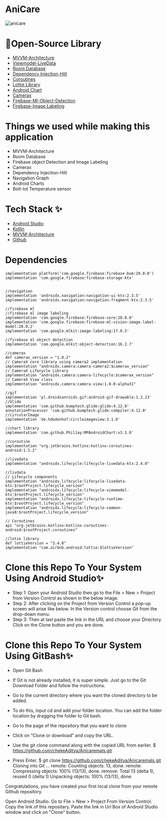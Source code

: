 # AniCare

![anicare](https://user-images.githubusercontent.com/81345503/143842933-ff711494-34d8-4e47-880b-639f4cebc9b6.png)

# 🔗Open-Source Library

* [MVVM-Architecture](https://developer.android.com/jetpack/guide)
* [Viewmodel-LiveData](https://developer.android.com/codelabs/basic-android-kotlin-training-livedata#0)
* [Room Database](https://developer.android.com/reference/android/arch/persistence/room/RoomDatabase)
* [Dependency Injection-Hilt](https://developer.android.com/training/dependency-injection)
* [Coroutines](https://developer.android.com/kotlin/coroutines)
* [Lottie Library](https://github.com/airbnb/lottie-android)
* [Android Chart](https://github.com/PhilJay/MPAndroidChart)
* [Camerax](https://developer.android.com/training/camerax)
* [Firebase-Ml-Object-Detection](https://firebase.google.com/docs/ml-kit/object-detection)
* [Firebase-Image Labeling](https://firebase.google.com/docs/ml-kit/label-images)

# Things we used while making this application
* MVVM-Architecture
* Room Database
* Firebase object Detection and Image Labeling
* Camerax
* Dependency Injection-Hilt
* Navigation Graph
* Android Charts
* Bolt-Iot Temperature sensor

# Tech Stack ✨

* [Android Studio](https://developer.android.com/studio)
* [Kotlin](https://kotlinlang.org/)
* [MVVM-Architecture](https://developer.android.com/jetpack/guide)
* [Github](https://github.com/)


# Dependencies 

    implementation platform('com.google.firebase:firebase-bom:29.0.0')
    implementation 'com.google.firebase:firebase-storage-ktx'


    //navigation
    implementation 'androidx.navigation:navigation-ui-ktx:2.3.5'
    implementation 'androidx.navigation:navigation-fragment-ktx:2.3.5'

    //firebase ml
    //firebase ml image labeling
    implementation 'com.google.firebase:firebase-core:20.0.0'
    implementation 'com.google.firebase:firebase-ml-vision-image-label-model:20.0.2'
    implementation 'com.google.mlkit:image-labeling:17.0.5'

    //firebase ml object detection
    implementation 'com.google.mlkit:object-detection:16.2.7'

    //camerax
    def camerax_version = "1.0.2"
    // CameraX core library using camera2 implementation
    implementation "androidx.camera:camera-camera2:$camerax_version"
    // CameraX Lifecycle Library
    implementation "androidx.camera:camera-lifecycle:$camerax_version"
    // CameraX View class
    implementation "androidx.camera:camera-view:1.0.0-alpha31"

    //gif
    implementation 'pl.droidsonroids.gif:android-gif-drawable:1.2.23'
    //Glide
    implementation 'com.github.bumptech.glide:glide:4.12.0'
    annotationProcessor 'com.github.bumptech.glide:compiler:4.12.0'
    //circularImage
    implementation 'de.hdodenhof:circleimageview:3.1.0'

    //chart library
    implementation 'com.github.PhilJay:MPAndroidChart:v3.1.0'

    //coroutine
    implementation "org.jetbrains.kotlinx:kotlinx-coroutines-android:1.5.2"

    //livedata
    implementation "androidx.lifecycle:lifecycle-livedata-ktx:2.4.0"

    //livdata
    // Lifecycle components
    implementation "androidx.lifecycle:lifecycle-livedata-ktx:$rootProject.lifecycle_version"
    implementation "androidx.lifecycle:lifecycle-viewmodel-ktx:$rootProject.lifecycle_version"
    implementation "androidx.lifecycle:lifecycle-runtime-ktx:$rootProject.lifecycle_version"
    implementation "androidx.lifecycle:lifecycle-common-java8:$rootProject.lifecycle_version"

    // Coroutines
    api "org.jetbrains.kotlinx:kotlinx-coroutines-android:$rootProject.coroutines"

    //lotie library
    def lottieVersion = "3.4.0"
    implementation "com.airbnb.android:lottie:$lottieVersion"

# Clone this Repo To Your System Using Android Studio✨

* Step 1: Open your Android Studio then go to the File > New > Project from Version Control as shown in the below image.
* Step 2: After clicking on the Project from Version Control a pop-up screen will arise like below. In the Version control choose Git from the drop-down menu.
* Step 3: Then at last paste the link in the URL and choose your Directory. Click on the Clone button and you are done.

# Clone this Repo To Your System Using GitBash✨

* Open Git Bash

* If Git is not already installed, it is super simple. Just go to the Git Download Folder and follow the instructions.

* Go to the current directory where you want the cloned directory to be added.

* To do this, input cd and add your folder location. You can add the folder location by dragging the folder to Git bash.

* Go to the page of the repository that you want to clone

* Click on “Clone or download” and copy the URL.

* Use the git clone command along with the copied URL from earlier. $ https://github.com/chekeAditya/Anicaremals.git

* Press Enter. $ git clone https://github.com/chekeAditya/Anicaremals.git Cloning into Git … remote: Counting objects: 13, done. remote: Compressing objects: 100% (13/13), done. remove: Total 13 (delta 1), reused 0 (delta 1) Unpacking objects: 100% (13/13), done.

Congratulations, you have created your first local clone from your remote Github repository.

Open Android Studio. Go to File > New > Project From Version Control. Copy the link of this repositary. Paste the link in Url Box of Android Studio window and click on "Clone" button.
